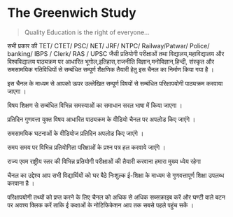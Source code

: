 # The Greenwich Study
> Quality Education is the right of everyone...

सभी प्रकार की TET/ CTET/ PSC/ NET/ JRF/ NTPC/ Railway/Patwar/ Police/ banking/ IBPS / Clerk/ RAS / UPSC जैसी प्रतियोगी परीक्षाओं तथा विद्यालय,महाविद्यालय और विश्वविद्यालय पाठ्यक्रम पर आधारित भूगोल,इतिहास,राजनीति विज्ञान,मनोविज्ञान,हिन्दी, संस्कृत और समसामयिक गतिविधियों से सम्बंधित सम्पूर्ण शैक्षणिक तैयारी हेतु इस चैनल का निर्माण किया गया है ।

इस चैनल के माध्यम से आपको ऊपर उल्लेखित सम्पूर्ण विषयों से सम्बंधित परिक्षापयोगी पाठ्यक्रम करवाया जाएगा ।

विषय शिक्षण से सम्बंधित विभिन्न समस्याओं का समाधान सरल भाषा में किया जाएगा ।

प्रतिदिन गुणवत्ता युक्त विषय आधारित पाठ्यक्रम के वीडियो चैनल पर अपलोड किए जाएंगे ।

समसामयिक घटनाओं के वीडियोज प्रतिदिन अपलोड किए जाएंगे ।

समय समय पर विभिन्न प्रतियोगिता परिक्षाओं के प्रश्न पत्र हल करवाये जाएंगे ।

राज्य एवम राष्ट्रीय स्तर की विभिन्न प्रतियोगी परीक्षाओं की तैयारी करवाना हमारा मुख्य ध्येय रहेगा

चैनल का उद्देश्य आप सभी विद्यार्थियों को घर बैठे निःशुल्क ई-शिक्षा के माध्यम से गुणवत्तापूर्ण शिक्षा उपलब्ध करवाना है ।


परिक्षापयोगी तथ्यों को प्रप्त करने के लिए चैनल को अधिक से अधिक सब्सक्राइब करें और घण्टी वाले बटन पर अवश्य क्लिक करें ताकि ई कक्षाओं के नोटिफिकेशन आप तक सबसे पहले पहुंच सकें ।


